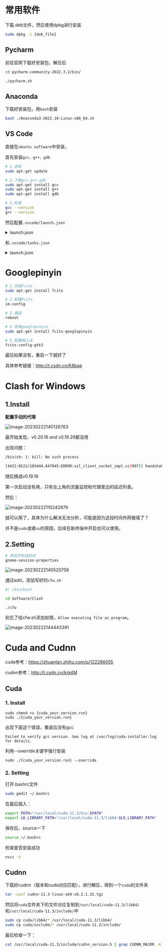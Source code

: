 # 常用软件

下载.deb文件，然后使用dpkg进行安装

```bash
sudo dpkg -i {deb_file}
```

## Pycharm

前往官网下载好安装包，解压后

```bash
cd pycharm-community-2022.3.2/bin/

./pycharm.sh
```

## Anaconda

下载好安装包，用`bash`安装

```bash
bash ./Anaconda3-2022.10-Linux-x86_64.sh
```

## VS Code

直接在`ubuntu software`中安装，

首先安装`gcc，g++，gdb`

```bash
# 1.更新
sudo apt-get update

# 2.下载gcc,g++,gdb
sudo apt-get install gcc
sudo apt-get install g++
sudo apt-get install gdb

# 3.检查
gcc --version
g++ --version
```

然后配置`.vscode/launch.json`

<details>
    <summary>launch.json</summary>
{
    "version": "0.2.0",
    "configurations": [
        {
            "name": "C/C++",
            "type": "cppdbg",
            "request": "launch",
            "program": "${fileDirname}/${fileBasenameNoExtension}",
            "args": [],
            "stopAtEntry": false,
            "cwd": "${workspaceFolder}",
            "environment": [],
            "externalConsole": false,
            "MIMode": "gdb",
            "preLaunchTask": "compile",
            "setupCommands": [
                {
                    "description": "Enable pretty-printing for gdb",
                    "text": "-enable-pretty-printing",
                    "ignoreFailures": true
                }
            ]
        },
        {
            "name": "C/C++: g++ 生成和调试活动文件",
            "type": "cppdbg",
            "request": "launch",
            "program": "${fileDirname}/${fileBasenameNoExtension}",
            "args": [],
            "stopAtEntry": false,
            "cwd": "${fileDirname}",
            "environment": [],
            "externalConsole": true,
            "MIMode": "gdb",
            "setupCommands": [
                {
                    "description": "为 gdb 启用整齐打印",
                    "text": "-enable-pretty-printing",
                    "ignoreFailures": true
                },
                {
                    "description": "将反汇编风格设置为 Intel",
                    "text": "-gdb-set disassembly-flavor intel",
                    "ignoreFailures": true
                }
            ],
            "preLaunchTask": "C/C++: g++ 生成活动文件",
            "miDebuggerPath": "/usr/bin/gdb"
        }
    ]
}
</details>

和`.vscode/tasks.json`

<details>
    <summary>launch.json</summary>
{
    "version": "2.0.0",
    "tasks": [
        {
            "label": "compile",
            "command": "g++",
            "args": [
                "-g",
                "${file}",
                "-I",
                "${workspaceFolder}/include",
                "-o",
                "${fileDirname}/${fileBasenameNoExtension}"
            ],
            "problemMatcher": {
                "owner": "cpp",
                "fileLocation": [
                    "relative",
                    "${workspaceRoot}"
                ],
                "pattern": {
                    "regexp": "^(.*):(\\d+):(\\d+):\\s+(warning|error):\\s+(.*)$",
                    "file": 1,
                    "line": 2,
                    "column": 3,
                    "severity": 4,
                    "message": 5
                }
            },
            "group": "build"
        },
        {
            "type": "cppbuild",
            "label": "C/C++: g++ 生成活动文件",
            "command": "/usr/bin/g++",
            "args": [
                "-g",
                "${file}",
                "${workspaceFolder}/execute/**",
                "-o",
                "${fileDirname}/${fileBasenameNoExtension}",
                "-I",
                "${workspaceFolder}/include"
            ],
            "options": {
                "cwd": "${fileDirname}"
            },
            "problemMatcher": [
                "$gcc"
            ],
            "group": {
                "kind": "build",
                "isDefault": true
            },
            "detail": "调试器生成的任务。"
        }
    ]
}
</details>



# Googlepinyin

```bash
# 1.安装Fcitx
sudo apt-get install fcitx

# 2.配置Fcitx
im-config

# 3.重启
reboot

# 4.安装googlepinyin
sudo apt-get install fcitx-googlepinyin

# 5.配置输入法
fcitx-config-gtk3
```

最后如果没有，重启一下就好了

具体参考链接：http://t.csdn.cn/K8bae



# Clash for Windows

## 1.Install

**配置手动的代理**

![image-20230222140126763](install_ubuntu/image-20230222140126763.png)

最开始发现，v0.20.16 and v0.19.26都没用

出现问题：

```bash
/bin/sh: 1: kill: No such process

[4421:0222/103444.847045:ERROR:ssl_client_socket_impl.cc(997)] handshake failed; returned -1, SSL error code 1, net_error -101
```

随后换成v0.19.16

第一次启动没有用，只有左上角的流量监控和代理里边的延迟列表。

然后：

![image-20230222110242979](install_ubuntu/image-20230222110242979.png)

就可以用了，具体为什么解决无法分析，可能是因为这段时间外网被墙了？

并不是`sudo`或者`su`的原因，后续在新终端中开启也可以使用。

## 2.Setting

```bash
# 添加开机自启动
gnome-session-properties
```

![image-20230222140520758](install_ubuntu/image-20230222140520758.png)

通过add，添加写好的`cfw.sh`

```bash
#! /bin/bash

cd Software/Clash

./cfw
```

别忘了给cfw.sh添加权限，`Allow executing file as program`。

![image-20230222144443391](install_ubuntu/image-20230222144443391.png)



# Cuda and Cudnn

cuda参考：https://zhuanlan.zhihu.com/p/122286055

cudnn参考：http://t.csdn.cn/krk4M

## Cuda

### 1. Install

```bas
sudo chmod +x {cuda_your_version.run}
sudo ./{cuda_your_version.run}
```

出现下面这个错误，重装后没有gcc

```bas
Failed to verify gcc version. See log at /var/log/cuda-installer.log for details.
```

利用--override关键字强行安装

```ba
sudo ./{cuda_your_version.run} --override
```

### 2. Setting

打开.bashrc文件

```bash
sudo gedit ~/.bashrc
```

在最后插入：

```bash
export PATH="/usr/local/cuda-11.3/bin:$PATH"
export LD_LIBRARY_PATH="/usr/local/cuda-11.3/lib64:$LD_LIBRARY_PATH"
```

保存后，source一下

```bash
source ~/.bashrc
```

检查是否安装成功

```bash
nvcc -V
```

## Cudnn

下载好cudnn（版本和cuda对应匹配），进行解压，得到一个`cuda`的文件夹

```bash
tar -zxvf cudnn-11.3-linux-x64-v8.2.1.32.tgz
```

然后将`cuda`文件夹下的文件对应复制到`/usr/local/cuda-11.3/lib64/`和`/usr/local/cuda-11.3/include/`中

```bash
sudo cp cuda/lib64/* /usr/local/cuda-11.3/lib64/
sudo cp cuda/include/* /usr/local/cuda-11.3/include/
```

最后检查一下：

```bash
cat /usr/local/cuda-11.3/include/cudnn_version.h | grep CUDNN_MAJOR -A 2
```



